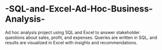 # -SQL-and-Excel-Ad-Hoc-Business-Analysis-
Ad hoc analysis project using SQL and Excel to answer stakeholder questions about sales, profit, and expenses. Queries are written in SQL, and results are visualized in Excel with insights and recommendations.
